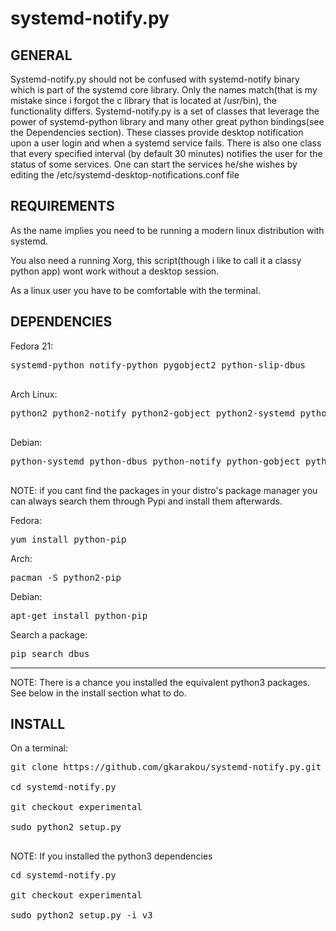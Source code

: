 # systemd-notify.py
GENERAL
-------------------
Systemd-notify.py should not be confused with systemd-notify binary which is part of the systemd core library. Only the names match(that is my mistake since i forgot the c library that is located at /usr/bin), the functionality differs.
Systemd-notify.py is a set of classes that leverage the power of systemd-python library and many other great python bindings(see the Dependencies section).
These classes provide desktop notification upon a user login and when a systemd service fails.
There is also one class that every specified interval (by default 30 minutes) notifies the user for the status of some services.
One can start the services he/she wishes by editing the /etc/systemd-desktop-notifications.conf file


REQUIREMENTS
-------------------

As the name implies you need to be running a modern linux distribution with systemd.

You also need a running Xorg, this script(though i like to call it a classy python app) wont work without a desktop session.

As a linux user you have to be comfortable with the terminal.

DEPENDENCIES
-------------------


Fedora 21:

<pre>
systemd-python notify-python pygobject2 python-slip-dbus

</pre>
Arch Linux:

<pre>
python2 python2-notify python2-gobject python2-systemd python2-dbus

</pre>

Debian:

<pre>
python-systemd python-dbus python-notify python-gobject python-gi

</pre>



NOTE: if you cant find the packages in your distro's package manager you can always search them through Pypi and install them afterwards.

Fedora:
<pre>
yum install python-pip
</pre>
Arch:
<pre>
pacman -S python2-pip
</pre>
Debian:
<pre>
apt-get install python-pip
</pre>

Search a package:

<pre>
pip search dbus
</pre>

-------------------------------

NOTE: There is a chance you installed the equivalent python3 packages. See below in the install section what to do.


INSTALL
------------------------
On a terminal:

<pre>git clone https://github.com/gkarakou/systemd-notify.py.git

cd systemd-notify.py

git checkout experimental

sudo python2 setup.py

</pre>


NOTE: If you installed the python3 dependencies

<pre>
cd systemd-notify.py

git checkout experimental

sudo python2 setup.py -i v3
</pre>

